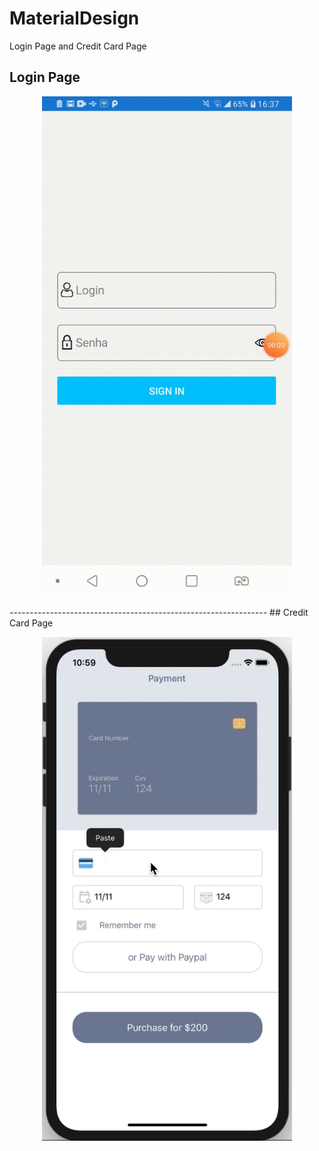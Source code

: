 # MaterialDesign
Login Page and Credit Card Page
## Login Page
<p align="center">
<img  width="400" src="https://github.com/KHkhalaf/MaterialDesign/blob/master/screenshots/LoginPage.gif"/>
</p>
----------------------------------------------------------------
## Credit Card Page
<p align="center">
<img  width="400" src="https://github.com/KHkhalaf/MaterialDesign/blob/master/screenshots/CreditCard.gif"/>
</p>
